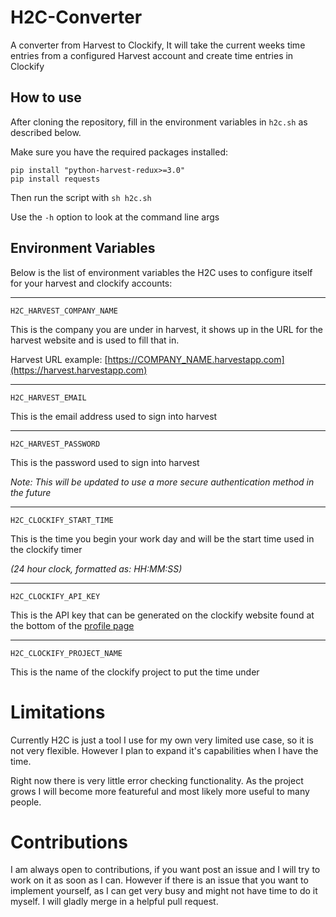 # H2C-Converter
A converter from Harvest to Clockify, It will take the current weeks time entries from a configured Harvest account and create time entries in Clockify

## How to use
After cloning the repository, fill in the environment variables in ```h2c.sh``` as described below.

Make sure you have the required packages installed:
  ```
  pip install "python-harvest-redux>=3.0"
  pip install requests
  ```

Then run the script with ```sh h2c.sh``` 

Use the ```-h``` option to look at the command line args

## Environment Variables
Below is the list of environment variables the H2C uses to configure itself for your harvest and clockify accounts:

---
```
H2C_HARVEST_COMPANY_NAME
```

This is the company you are under in harvest, it shows up in the URL for the harvest website and is used to fill that in.

Harvest URL example: [https://COMPANY_NAME.harvestapp.com](https://harvest.harvestapp.com)

---
```
H2C_HARVEST_EMAIL
```

This is the email address used to sign into harvest

---
```
H2C_HARVEST_PASSWORD
```

This is the password used to sign into harvest

*Note: This will be updated to use a more secure authentication method 
in the future*

---
```
H2C_CLOCKIFY_START_TIME
```

This is the time you begin your work day and will be the start time
used in the clockify timer

*(24 hour clock, formatted as: HH:MM:SS)*

---
```
H2C_CLOCKIFY_API_KEY
```

This is the API key that can be generated on the clockify website
found at the bottom of the [profile page](https://clockify.me/user/settings)

---
```
H2C_CLOCKIFY_PROJECT_NAME
```

This is the name of the clockify project to put the time under


# Limitations

Currently H2C is just a tool I use for my own very limited use case, so it is not very flexible. However I plan to expand it's capabilities when I have the time.

Right now there is very little error checking functionality. As the project grows I will become more featureful and most likely more useful to many people.

# Contributions
I am always open to contributions, if you want post an issue and I will try to work on it as soon as I can. However if there is an issue that you want to implement yourself, as I can get very busy and might not have time to do it myself. I will gladly merge in a helpful pull request.
